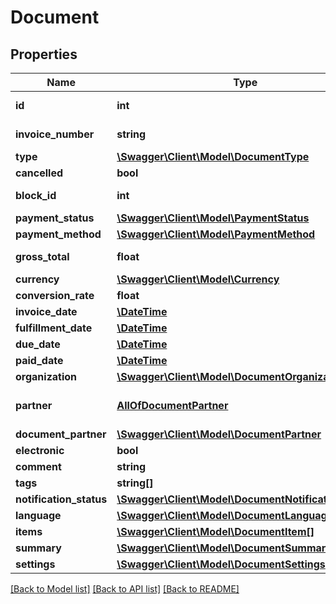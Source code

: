 # Document

## Properties
Name | Type | Description | Notes
------------ | ------------- | ------------- | -------------
**id** | **int** | The document&#x27;s unique identifier. | [optional] 
**invoice_number** | **string** | The document&#x27;s invoice number. | [optional] 
**type** | [**\Swagger\Client\Model\DocumentType**](DocumentType.md) |  | [optional] 
**cancelled** | **bool** |  | [optional] 
**block_id** | **int** | DocumentBlock&#x27;s identifier. | [optional] 
**payment_status** | [**\Swagger\Client\Model\PaymentStatus**](PaymentStatus.md) |  | [optional] 
**payment_method** | [**\Swagger\Client\Model\PaymentMethod**](PaymentMethod.md) |  | [optional] 
**gross_total** | **float** | The document&#x27;s gross total price. | [optional] 
**currency** | [**\Swagger\Client\Model\Currency**](Currency.md) |  | [optional] 
**conversion_rate** | **float** |  | [optional] 
**invoice_date** | [**\DateTime**](\DateTime.md) |  | [optional] 
**fulfillment_date** | [**\DateTime**](\DateTime.md) |  | [optional] 
**due_date** | [**\DateTime**](\DateTime.md) |  | [optional] 
**paid_date** | [**\DateTime**](\DateTime.md) |  | [optional] 
**organization** | [**\Swagger\Client\Model\DocumentOrganization**](DocumentOrganization.md) |  | [optional] 
**partner** | [**AllOfDocumentPartner**](AllOfDocumentPartner.md) | You should use document_partner instead. | [optional] 
**document_partner** | [**\Swagger\Client\Model\DocumentPartner**](DocumentPartner.md) |  | [optional] 
**electronic** | **bool** |  | [optional] 
**comment** | **string** |  | [optional] 
**tags** | **string[]** |  | [optional] 
**notification_status** | [**\Swagger\Client\Model\DocumentNotificationStatus**](DocumentNotificationStatus.md) |  | [optional] 
**language** | [**\Swagger\Client\Model\DocumentLanguage**](DocumentLanguage.md) |  | [optional] 
**items** | [**\Swagger\Client\Model\DocumentItem[]**](DocumentItem.md) |  | [optional] 
**summary** | [**\Swagger\Client\Model\DocumentSummary**](DocumentSummary.md) |  | [optional] 
**settings** | [**\Swagger\Client\Model\DocumentSettings**](DocumentSettings.md) |  | [optional] 

[[Back to Model list]](../../README.md#documentation-for-models) [[Back to API list]](../../README.md#documentation-for-api-endpoints) [[Back to README]](../../README.md)

